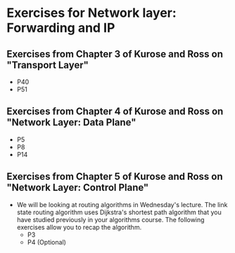 # Exercises for Network  layer: Forwarding and IP

## Exercises from Chapter 3 of Kurose and Ross on "Transport Layer"

* P40
* P51

## Exercises from Chapter 4 of Kurose and Ross on "Network Layer: Data Plane"

* P5
* P8
* P14

## Exercises from Chapter 5 of Kurose and Ross on "Network Layer: Control Plane"

* We will be looking at routing algorithms in Wednesday's lecture. The link state routing algorithm uses Dijkstra's shortest path algorithm that you have studied previously in your algorithms course. The following exercises allow you to recap the algorithm.
  * P3
  * P4 (Optional)

